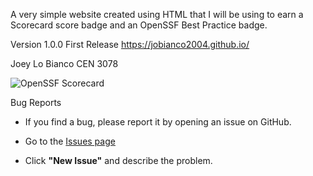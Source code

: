 A very simple website created using HTML that I will be using to earn a Scorecard score badge and an OpenSSF Best Practice badge.

Version 1.0.0 First Release 
https://jobianco2004.github.io/ 

Joey Lo Bianco
CEN 3078

![OpenSSF Scorecard](https://api.securityscorecards.dev/projects/github.com/JoBianco2004/JoBianco2004.github.io/badge)
  

Bug Reports
- If you find a bug, please report it by opening an issue on GitHub.

- Go to the [Issues page](https://github.com/JoBianco2004/JoBianco2004.github.io/issues)
- Click **"New Issue"** and describe the problem.

